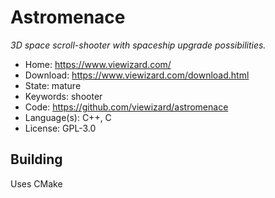 # Astromenace

_3D space scroll-shooter with spaceship upgrade possibilities._

- Home: https://www.viewizard.com/
- Download: https://www.viewizard.com/download.html
- State: mature
- Keywords: shooter
- Code: https://github.com/viewizard/astromenace
- Language(s): C++, C
- License: GPL-3.0

## Building

Uses CMake